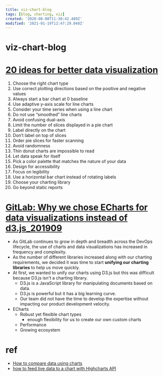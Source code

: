 ```yaml
---
title: viz-chart-blog
tags: [blog, charting, viz]
created: '2020-08-08T11:30:42.489Z'
modified: '2021-01-19T12:47:29.048Z'
---
```


# viz-chart-blog

# [20 ideas for better data visualization](https://uxdesign.cc/20-ideas-for-better-data-visualization-73f7e3c2782d)
01. Choose the right chart type
02. Use correct plotting directions based on the positive and negative values
03. Always start a bar chart at 0 baseline
04. Use adaptive y-axis scale for line charts
05. Consider your time series when using a line chart
06. Do not use “smoothed” line charts
07. Avoid confusing dual-axis
08. Limit the number of slices displayed in a pie chart
09. Label directly on the chart
10. Don’t label on top of slices
11. Order pie slices for faster scanning
12. Avoid randomness
13. Thin donut charts are impossible to read
14. Let data speak for itself
15. Pick a color palette that matches the nature of your data
16. Design for accessibility
17. Focus on legibility
18. Use a horizontal bar chart instead of rotating labels
19. Choose your charting library
20. Go beyond static reports
# [GitLab: Why we chose ECharts for data visualizations instead of d3.js_201909](https://about.gitlab.com/blog/2019/09/30/why-we-chose-echarts/)
- As GitLab continues to grow in depth and breadth across the DevOps lifecycle, the use of charts and data visualizations has increased in frequency and complexity. 
- As the number of different libraries increased along with our charting requirements, we decided it was time to start **unifying our charting libraries** to help us move quickly.
- At first, we wanted to unify our charts using D3.js but this was difficult because D3.js isn't a charting library.
  - D3.js is a JavaScript library for manipulating documents based on data.
  - D3.js is powerful but it has a big learning curve.
  - Our team did not have the time to develop the expertise without impacting our product development velocity.
- ECharts
  - Robust yet flexible chart types
    - enough flexibility for us to create our own custom charts
  - Performance
  - Growing ecosystem
# ref
- [How to compare data using charts](https://www.highcharts.com/blog/post/how-to-compare-data-using-charts/)
- [how to feed live data to a chart with Highcharts API](https://www.highcharts.com/docs/working-with-data/live-data)
